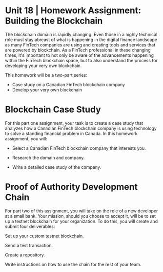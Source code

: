 # Unit 18 | Homework Assignment: Building the Blockchain

The blockchain domain is rapidly changing.  Even those in a highly technical role must stay abreast of what is happening in the digital finance landscape as many FinTech companies are using and creating tools and services that are powered by blockchain. As a FinTech professional in these changing times, it's important to not only be aware of the advancements happening within the FinTech blockchain space, but to also understand the process for developing your very own blockchain.

This homework will be a two-part series:
* Case study on a Canadian FinTech blockchain company 
* Develop your very own blockchain

# Blockchain Case Study

For this part one assignment, your task is to create a case study that analyzes how a Canadian FinTech blockchain company is using technology to solve a standing financial problem in Canada.
In this homework assignment, you will:


* Select a Canadian FinTech blockchain company that interests you.


* Research the domain and company.


* Write a detailed case study of the company.

# Proof of Authority Development Chain
For part two of this assignment, you will take on the role of a new developer at a small bank.
Your mission, should you choose to accept it, will be to set up a testnet blockchain for your organization.
To do this, you will create and submit four deliverables:


Set up your custom testnet blockchain.


Send a test transaction.


Create a repository.


Write instructions on how to use the chain for the rest of your team.